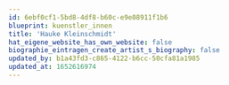 ```yaml
---
id: 6ebf0cf1-5bd8-4df8-b60c-e9e08911f1b6
blueprint: kuenstler_innen
title: 'Hauke Kleinschmidt'
hat_eigene_website_has_own_website: false
biographie_eintragen_create_artist_s_biography: false
updated_by: b1a43fd3-c865-4122-b6cc-50cfa81a1985
updated_at: 1652616974
---
```

